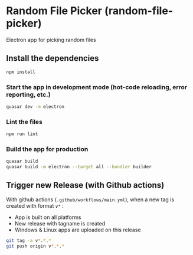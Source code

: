 # Random File Picker (random-file-picker)

Electron app for picking random files

## Install the dependencies

```bash
npm install
```

### Start the app in development mode (hot-code reloading, error reporting, etc.)

```bash
quasar dev -m electron
```

### Lint the files

```bash
npm run lint
```

### Build the app for production

```bash
quasar build
quasar build -m electron --target all --bundler builder
```

## Trigger new Release (with Github actions)

With github actions (`.github/workflows/main.yml`), when a new tag is created with format _`v*`_ :

- App is built on all platforms
- New release with tagname is created
- Windows & Linux apps are uploaded on this release

```bash
git tag -a v*.*.*
git push origin v*.*.*
```
